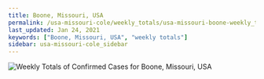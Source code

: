 ```yaml
---
title: Boone, Missouri, USA
permalink: /usa-missouri-cole/weekly_totals/usa-missouri-boone-weekly_totals.html
last_updated: Jan 24, 2021
keywords: ["Boone, Missouri, USA", "weekly totals"]
sidebar: usa-missouri-cole_sidebar
---
```


![Weekly Totals of Confirmed Cases for Boone, Missouri, USA](/covid_tracker/images/graphs/usa-missouri-boone-weekly_totals_graph.png)
